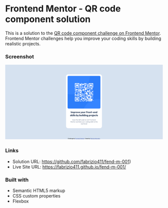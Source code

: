 # Frontend Mentor - QR code component solution

This is a solution to the [QR code component challenge on Frontend Mentor](https://www.frontendmentor.io/challenges/qr-code-component-iux_sIO_H). Frontend Mentor challenges help you improve your coding skills by building realistic projects. 


### Screenshot

![](./images/screenshot.jpg)


### Links

- Solution URL: https://github.com/fabrizio411/fend-m-001)
- Live Site URL: https://fabrizio411.github.io/fend-m-001/


### Built with

- Semantic HTML5 markup
- CSS custom properties
- Flexbox
